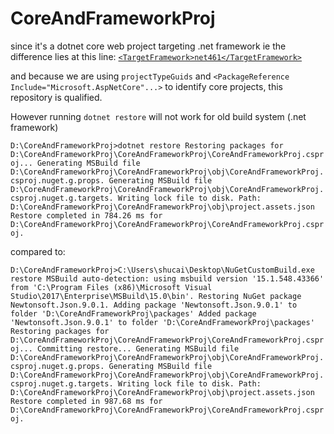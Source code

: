 # CoreAndFrameworkProj

since it's a dotnet core web project targeting .net framework
ie the difference lies at this line: [`<TargetFramework>net461</TargetFramework>`](https://github.com/watashiSHUN/CoreAndFrameworkProj/blob/master/CoreAndFrameworkProj/CoreAndFrameworkProj.csproj#L4)

and because we are using `projectTypeGuids` and `<PackageReference Include="Microsoft.AspNetCore"...>` to
identify core projects, this repository is qualified.

However running `dotnet restore` will not work for old build system (.net framework)

`D:\CoreAndFrameworkProj>dotnet restore
  Restoring packages for D:\CoreAndFrameworkProj\CoreAndFrameworkProj\CoreAndFrameworkProj.csproj...
  Generating MSBuild file D:\CoreAndFrameworkProj\CoreAndFrameworkProj\obj\CoreAndFrameworkProj.csproj.nuget.g.props.
  Generating MSBuild file D:\CoreAndFrameworkProj\CoreAndFrameworkProj\obj\CoreAndFrameworkProj.csproj.nuget.g.targets.
  Writing lock file to disk. Path: D:\CoreAndFrameworkProj\CoreAndFrameworkProj\obj\project.assets.json
  Restore completed in 784.26 ms for D:\CoreAndFrameworkProj\CoreAndFrameworkProj\CoreAndFrameworkProj.csproj.`

compared to:

`D:\CoreAndFrameworkProj>C:\Users\shucai\Desktop\NuGetCustomBuild.exe restore
MSBuild auto-detection: using msbuild version '15.1.548.43366' from 'C:\Program Files (x86)\Microsoft Visual Studio\2017\Enterprise\MSBuild\15.0\bin'.
Restoring NuGet package Newtonsoft.Json.9.0.1.
Adding package 'Newtonsoft.Json.9.0.1' to folder 'D:\CoreAndFrameworkProj\packages'
Added package 'Newtonsoft.Json.9.0.1' to folder 'D:\CoreAndFrameworkProj\packages'
Restoring packages for D:\CoreAndFrameworkProj\CoreAndFrameworkProj\CoreAndFrameworkProj.csproj...
Committing restore...
Generating MSBuild file D:\CoreAndFrameworkProj\CoreAndFrameworkProj\obj\CoreAndFrameworkProj.csproj.nuget.g.props.
Generating MSBuild file D:\CoreAndFrameworkProj\CoreAndFrameworkProj\obj\CoreAndFrameworkProj.csproj.nuget.g.targets.
Writing lock file to disk. Path: D:\CoreAndFrameworkProj\CoreAndFrameworkProj\obj\project.assets.json
Restore completed in 987.68 ms for D:\CoreAndFrameworkProj\CoreAndFrameworkProj\CoreAndFrameworkProj.csproj.`
